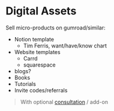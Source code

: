 # Digital Assets

Sell micro-products on gumroad/similar:
* Notion template
    * Tim Ferris, want/have/know chart
* Website templates
    * Carrd
    * squarespace
* blogs?
* Books
* Tutorials
* Invite codes/referrals

> With optional [consultation](y3uv) / add-on

